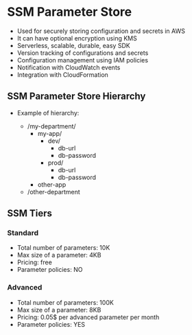 # SSM Parameter Store

- Used for securely storing configuration and secrets in AWS
- It can have optional encryption using KMS
- Serverless, scalable, durable, easy SDK
- Version tracking of configurations and secrets
- Configuration management using IAM policies
- Notification with CloudWatch events
- Integration with CloudFormation

## SSM Parameter Store Hierarchy

- Example of hierarchy:

    - /my-department/
        - my-app/
            - dev/
                - db-url
                - db-password
            - prod/
                - db-url
                - db-password
        - other-app
    - /other-department

## SSM Tiers

### Standard

- Total number of parameters: 10K
- Max size of a parameter: 4KB
- Pricing: free
- Parameter policies: NO

### Advanced

- Total number of parameters: 100K
- Max size of a parameter: 8KB
- Pricing: 0.05$ per advanced parameter per month
- Parameter policies: YES
